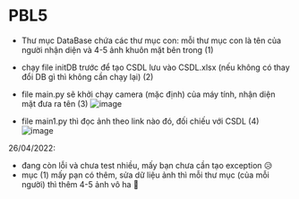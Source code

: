 # PBL5

- Thư mục DataBase chứa các thư mục con: mỗi thư mục con là tên của người nhận diện và 4-5 ảnh khuôn mặt bên trong (1)

- chạy file initDB trước để tạo CSDL lưu vào CSDL.xlsx (nếu không có thay đổi DB gì thì không cần chạy lại) (2)

- file main.py sẽ khởi chạy camera (mặc định) của máy tính, nhận diện mặt đưa ra tên (3)
![image](https://user-images.githubusercontent.com/80233271/165322217-985d3069-7c1f-464f-825f-7cb1fbc9a134.png)

- file main1.py thì đọc ảnh theo link nào đó, đối chiếu với CSDL (4)
![image](https://user-images.githubusercontent.com/80233271/165322397-749ee12b-833c-4805-94b8-bba9b5df4459.png)

26/04/2022:
+ đang còn lỗi và chưa test nhiều, mấy bạn chưa cần tạo exception 😥
+ mục (1) mấy pạn có thêm, sửa dữ liệu ảnh thì mỗi thư mục (của mỗi người) thì thêm 4-5 ảnh vô ha 🙉

